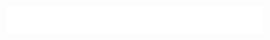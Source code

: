 
<div align="center">
  <img src="https://github.com/caiocampos/readme-base/blob/master/files/animated.svg" />
</div>
